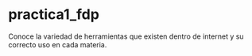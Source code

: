 # practica1_fdp
Conoce la variedad de herramientas que existen dentro de internet y su correcto uso en cada materia.
